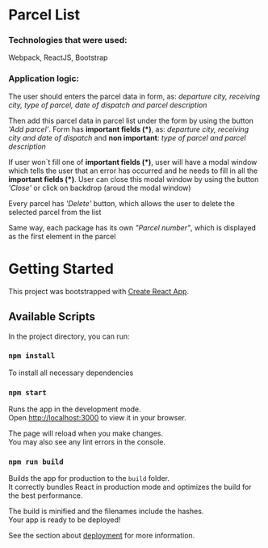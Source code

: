 # Parcel List

### Technologies that were used:

Webpack, ReactJS, Bootstrap

### Application logic:

The user should enters the parcel data in form, as: *departure city, receiving city, type of parcel, date of dispatch and parcel description*

Then add this parcel data in parcel list under the form by using the button *'Add parcel'*. Form has **important fields (*)**, as:  *departure city, receiving city and date of dispatch* and **non important**: *type of parcel and parcel description*

If user won`t fill one of **important fields (*)**, user will have a modal window which tells the user that an error has occurred and he needs to fill in all the **important fields (*)**. User can close this modal window by using the button *'Close'* or click on backdrop (aroud the modal window)

Every parcel has *'Delete'* button, which allows the user to delete the selected parcel from the list

Same way, each package has its own *"Parcel number"*, which is displayed as the first element in the parcel


# Getting Started

This project was bootstrapped with [Create React App](https://github.com/facebook/create-react-app).

## Available Scripts

In the project directory, you can run:

### `npm install`

To install all necessary dependencies

### `npm start`

Runs the app in the development mode.\
Open [http://localhost:3000](http://localhost:3000) to view it in your browser.

The page will reload when you make changes.\
You may also see any lint errors in the console.

### `npm run build`

Builds the app for production to the `build` folder.\
It correctly bundles React in production mode and optimizes the build for the best performance.

The build is minified and the filenames include the hashes.\
Your app is ready to be deployed!

See the section about [deployment](https://facebook.github.io/create-react-app/docs/deployment) for more information.
